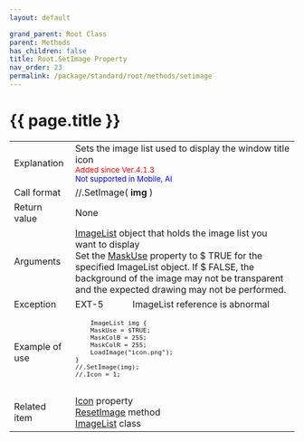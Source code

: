 ```yaml
---
layout: default

grand_parent: Root Class
parent: Methods
has_children: false
title: Root.SetImage Property
nav_order: 23
permalink: /package/standard/root/methods/setimage
---
```

# {{ page.title }}

<table>
  <tr>
    <td>Explanation</td>
    <td colspan="2">Sets the image list used to display the window title icon<br><small><span style="color:red">Added since Ver.4.1.3</span></small><br><small><span style="color:blue">Not supported in Mobile, AI</span></small></td>
  </tr>
  <tr>
    <td>Call format</td>
    <td colspan="2">//.SetImage( <b>img</b> )</td>
  </tr>
  <tr>
    <td>Return value</td>
    <td colspan="2">None</td>
  </tr>  
    <tr>
    <td>Arguments</td>
    <td colspan="2"><a href="/package/extension4/imagelist/">ImageList</a> object that holds the image list you want to display<br>Set the <a href="/package/extension4/imagelist/properties/maskuse">MaskUse</a> property to $ TRUE for the specified ImageList object. If $ FALSE, the background of the image may not be transparent and the expected drawing may not be performed.</td>
  </tr>
  <tr>
    <td>Exception</td>
    <td>EXT-5</td>
    <td>ImageList reference is abnormal</td>
  </tr>
  <tr>
    <td>Example of use</td>
    <td colspan="2">
    <code><pre>
    ImageList img {
    MaskUse = $TRUE;
    MaskColB = 255;
    MaskColR = 255;
    LoadImage("icon.png");
}
//.SetImage(img);
//.Icon = 1;
    </pre></code></td>
  </tr>
  <tr>
    <td>Related item</td>
    <td colspan="2"><a href="/package/standard/root/properties/icon">Icon</a> property<br><a href="/package/standard/root/methods/resetimage">ResetImage</a> method<br><a href="/package/extension4/imagelist/">ImageList</a> class</td>
  </tr>
</table>



